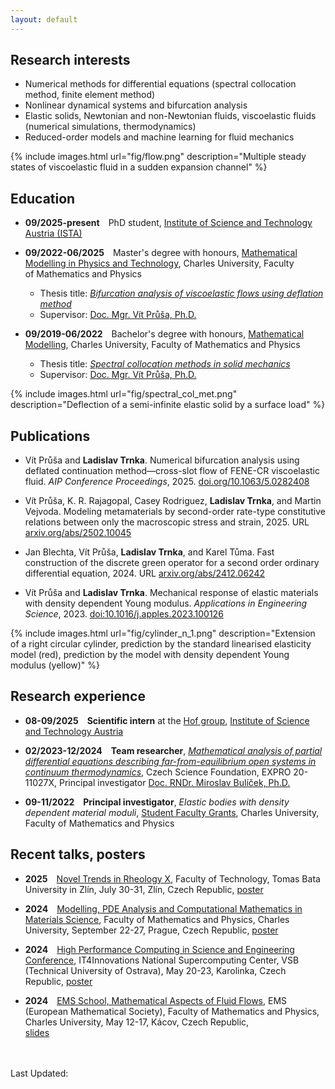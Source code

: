 ```yaml
---
layout: default
---
```


## Research interests

*   Numerical methods for differential equations (spectral collocation method, finite element method)
*   Nonlinear dynamical systems and bifurcation analysis
*   Elastic solids, Newtonian and non-Newtonian fluids, viscoelastic fluids (numerical simulations, thermodynamics)
*   Reduced-order models and machine learning for fluid mechanics

{% include images.html url="fig/flow.png" description="Multiple steady states of viscoelastic fluid in a sudden expansion channel" %}

## Education

* **09/2025-present**&emsp;PhD student, [Institute of Science and Technology Austria (ISTA)](https://ista.ac.at/en/home)

* **09/2022-06/2025**&emsp;Master's degree with honours, <a href="https://mod.karlin.mff.cuni.cz/study/modelling-mathematics/" class="mff">Mathematical Modelling in Physics and Technology</a>, Charles University, Faculty of&nbsp;Mathematics and Physics
    * Thesis title: <a href="https://dodo.is.cuni.cz/bitstream/handle/20.500.11956/199965/120506020.pdf?sequence=1&isAllowed=y" class="mff">_Bifurcation analysis of viscoelastic flows using deflation method_</a>
    * Supervisor: <a href="https://www.karlin.mff.cuni.cz/~prusv/" class="mff">Doc. Mgr. Vít Průša, Ph.D.</a>  

* **09/2019-06/2022**&emsp;Bachelor's degree with honours, <a href="https://mod.karlin.mff.cuni.cz/study/mathematical-modelling-bc/" class="mff">Mathematical Modelling</a>, Charles University, Faculty of&nbsp;Mathematics and Physics
    * Thesis title: <a href="https://dspace.cuni.cz/bitstream/handle/20.500.11956/173829/130332530.pdf?sequence=1&isAllowed=y" class="mff">_Spectral collocation methods in solid mechanics_</a>
    * Supervisor: <a href="https://www.karlin.mff.cuni.cz/~prusv/" class="mff">Doc. Mgr. Vít Průša, Ph.D.</a>

{% include images.html url="fig/spectral_col_met.png" description="Deflection of a semi-infinite elastic solid by a surface load" %}

## Publications

*  Vít Průša and **Ladislav Trnka**. Numerical bifurcation analysis using deflated continuation method—cross-slot flow of FENE-CR viscoelastic fluid. _AIP Conference Proceedings_, 2025. <a href="https://doi.org/10.1063/5.0282408" class="mff">doi.org/10.1063/5.0282408</a>

* Vít Průša, K. R. Rajagopal, Casey Rodriguez, **Ladislav Trnka**, and Martin Vejvoda. Modeling metamaterials by second-order rate-type constitutive relations between only the macroscopic stress and strain, 2025. URL <a href="https://arxiv.org/abs/2502.10045" class="mff">arxiv.org/abs/2502.10045</a>

* Jan Blechta, Vít Průša, **Ladislav Trnka**, and Karel Tůma. Fast construction of the discrete green operator for a second order ordinary differential equation, 2024. URL <a href="https://arxiv.org/abs/2412.06242" class="mff">arxiv.org/abs/2412.06242</a>

*  Vít Průša and **Ladislav Trnka**. Mechanical response of elastic materials with density dependent Young modulus. _Applications in Engineering Science_, 2023. <a href="https://doi.org/10.1016/j.apples.2023.100126" class="mff">doi:10.1016/j.apples.2023.100126</a>

{% include images.html url="fig/cylinder_n_1.png" description="Extension of a right circular cylinder, prediction by the standard linearised elasticity model (red), prediction by the model with density dependent Young modulus (yellow)" %}

## Research experience

*  **08-09/2025**&emsp;**Scientific intern** at the [Hof group](https://ist.ac.at/en/research/hof-group), [Institute of Science and Technology Austria](https://ista.ac.at/en/home)

*  **02/2023-12/2024**&emsp;**Team researcher**, <a href="https://www.karlin.mff.cuni.cz/~mbul8060/expro2020/info.html" class="mff">_Mathematical analysis of partial differential equations describing far-from-equilibrium open systems in continuum thermodynamics_</a>, Czech Science Foundation, EXPRO 20-11027X, Principal investigator <a href="https://www.karlin.mff.cuni.cz/~mbul8060/" class="mff">Doc. RNDr. Miroslav Bulíček, Ph.D.</a>


* **09-11/2022**&emsp;**Principal investigator**, _Elastic bodies with density dependent material moduli_, <a href="https://www.mff.cuni.cz/en/students/bc-mgr/sfg" class="mff">Student Faculty Grants</a>, Charles University, Faculty of Mathematics and Physics 

## Recent talks, posters

* **2025**&emsp;<a href="https://noveltrends.ft.utb.cz/" class="mff">Novel Trends in Rheology X</a>, Faculty of Technology, Tomas Bata University in Zlín, July 30-31, Zlín, Czech Republic, <a href="conferences/poster_NTRX_2025.pdf" class="mff">poster <i class="fa fa-download"></i></a>

* **2024**&emsp;<a href="https://www.karlin.mff.cuni.cz/~prusv/ncmm/conference/mpde/info.html" class="mff">Modelling, PDE Analysis and Computational Mathematics in Materials Science</a>, Faculty of Mathematics and Physics, Charles University, September 22-27, Prague, Czech Republic, <a href="conferences/poster_mpde2024.pdf" class="mff">poster <i class="fa fa-download"></i></a>

* **2024**&emsp;<a href="https://hpcse.it4i.cz/HPCSE24/" class="mff">High Performance Computing in Science and Engineering Conference</a>, IT4Innovations National Supercomputing Center, VSB (Technical University of Ostrava), May 20-23, Karolinka, Czech Republic, <a href="conferences/poster_hpcse2024.pdf" class="mff">poster <i class="fa fa-download"></i></a>

* **2024**&emsp;<a href="https://ems-maff.cuni.cz/" class="mff">EMS School, Mathematical Aspects of Fluid Flows</a>, EMS (European Mathematical Society), Faculty of Mathematics and Physics, Charles University, May 12-17, Kácov, Czech Republic,<br><a href="conferences/kacov2024.pdf" class="mff">slides <i class="fa fa-download"></i></a>


<br>
<br>
Last Updated: <span id="time"></span>
<script>
var date = new Date(document.lastModified);
var dd = date.getDate(); 
var yyyy = date.getFullYear(); 
const months = ["January","February","March","April", "May", "June","July", "August","September", "October", "November", "December"];
var currentMonthName = months[date.getMonth()];
var datetime = currentMonthName + " " + dd + ", " + yyyy; 
document.getElementById("time").innerHTML = datetime;
</script>
